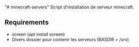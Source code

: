 "# minecraft-servers" 
Script d'installation de serveur minecraft.

## Requirements
- screen (apt install screen)
- Divers dossier pour contenir les serveurs (BASDIR = /srv)

